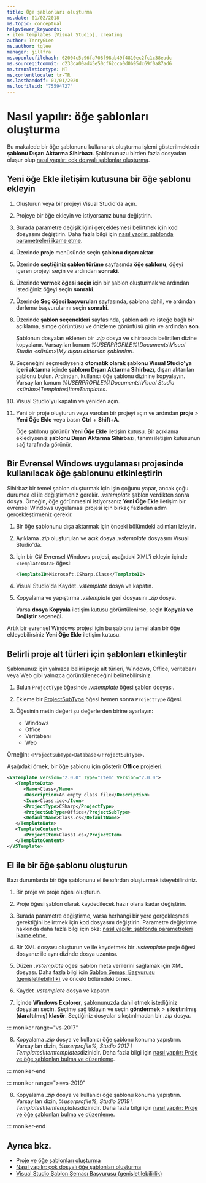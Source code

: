 ```yaml
---
title: Öğe şablonları oluşturma
ms.date: 01/02/2018
ms.topic: conceptual
helpviewer_keywords:
- item templates [Visual Studio], creating
author: TerryGLee
ms.author: tglee
manager: jillfra
ms.openlocfilehash: 62004c5c96fa708f98ab49f4810ec2fc1c38eadc
ms.sourcegitcommit: d233ca00ad45e50cf62cca0d0b95dc69f0a87ad6
ms.translationtype: MT
ms.contentlocale: tr-TR
ms.lasthandoff: 01/01/2020
ms.locfileid: "75594727"
---
```

# <a name="how-to-create-item-templates"></a>Nasıl yapılır: öğe şablonları oluşturma

Bu makalede bir öğe şablonunu kullanarak oluşturma işlemi gösterilmektedir **şablonu Dışarı Aktarma Sihirbazı**. Şablonunuzu birden fazla dosyadan oluşur olup [nasıl yapılır: çok dosyalı şablonlar oluşturma](../ide/how-to-create-multi-file-item-templates.md).

## <a name="add-an-item-template-to-the-add-new-item-dialog-box"></a>Yeni öğe Ekle iletişim kutusuna bir öğe şablonu ekleyin

1. Oluşturun veya bir projeyi Visual Studio'da açın.

1. Projeye bir öğe ekleyin ve istiyorsanız bunu değiştirin.

1. Burada parametre değişikliğini gerçekleşmesi belirtmek için kod dosyasını değiştirin. Daha fazla bilgi için [nasıl yapılır: şablonda parametreleri ikame etme](../ide/how-to-substitute-parameters-in-a-template.md).

1. Üzerinde **proje** menüsünde seçin **şablonu dışarı aktar**.

1. Üzerinde **seçtiğiniz şablon türüne** sayfasında **öğe şablonu**, öğeyi içeren projeyi seçin ve ardından **sonraki**.

1. Üzerinde **vermek öğesi seçin** için bir şablon oluşturmak ve ardından istediğiniz öğeyi seçin **sonraki**.

1. Üzerinde **Seç öğesi başvuruları** sayfasında, şablona dahil, ve ardından derleme başvurularını seçin **sonraki**.

1. Üzerinde **şablon seçenekleri** sayfasında, şablon adı ve isteğe bağlı bir açıklama, simge görüntüsü ve önizleme görüntüsü girin ve ardından **son**.

    Şablonun dosyaları eklenen bir *.zip* dosya ve sihirbazda belirtilen dizine kopyalanır. Varsayılan konum *%USERPROFILE%\Documents\Visual Studio \<sürüm\>\My dışarı aktarılan şablonları*.

1. Seçeneğini seçmediyseniz **otomatik olarak şablonu Visual Studio'ya içeri aktarma** içinde **şablonu Dışarı Aktarma Sihirbazı**, dışarı aktarılan şablonu bulun. Ardından, kullanıcı öğe şablonu dizinine kopyalayın. Varsayılan konum *%USERPROFILE%\Documents\Visual Studio \<sürüm\>\Templates\ItemTemplates*.

1. Visual Studio'yu kapatın ve yeniden açın.

1. Yeni bir proje oluşturun veya varolan bir projeyi açın ve ardından **proje** > **Yeni Öğe Ekle** veya basın **Ctrl** +  **Shift**+**A**.

   Öğe şablonu görünür **Yeni Öğe Ekle** iletişim kutusu. Bir açıklama eklediyseniz **şablonu Dışarı Aktarma Sihirbazı**, tanımı iletişim kutusunun sağ tarafında görünür.

## <a name="enable-the-item-template-to-be-used-in-a-universal-windows-app-project"></a>Bir Evrensel Windows uygulaması projesinde kullanılacak öğe şablonunu etkinleştirin

Sihirbaz bir temel şablon oluşturmak için işin çoğunu yapar, ancak çoğu durumda el ile değiştirmeniz gerekir. *.vstemplate* şablon verdikten sonra dosya. Örneğin, öğe görünmesini istiyorsanız **Yeni Öğe Ekle** iletişim bir evrensel Windows uygulaması projesi için birkaç fazladan adım gerçekleştirmeniz gerekir.

1. Bir öğe şablonunu dışa aktarmak için önceki bölümdeki adımları izleyin.

1. Ayıklama *.zip* oluşturulan ve açık dosya *.vstemplate* dosyasını Visual Studio'da.

1. İçin bir C# Evrensel Windows projesi, aşağıdaki XML'i ekleyin içinde `<TemplateData>` öğesi:

   ```xml
   <TemplateID>Microsoft.CSharp.Class</TemplateID>
   ```

1. Visual Studio'da Kaydet *.vstemplate* dosya ve kapatın.

1. Kopyalama ve yapıştırma *.vstemplate* geri dosyasını *.zip* dosya.

     Varsa **dosya Kopyala** iletişim kutusu görüntülenirse, seçin **Kopyala ve Değiştir** seçeneği.

Artık bir evrensel Windows projesi için bu şablonu temel alan bir öğe ekleyebilirsiniz **Yeni Öğe Ekle** iletişim kutusu.

## <a name="enable-templates-for-specific-project-subtypes"></a>Belirli proje alt türleri için şablonları etkinleştir

Şablonunuz için yalnızca belirli proje alt türleri, Windows, Office, veritabanı veya Web gibi yalnızca görüntüleneceğini belirtebilirsiniz.

1. Bulun `ProjectType` öğesinde *.vstemplate* öğesi şablon dosyası.

1. Ekleme bir [ProjectSubType](../extensibility/projectsubtype-element-visual-studio-templates.md) öğesi hemen sonra `ProjectType` öğesi.

1. Öğesinin metin değeri şu değerlerden birine ayarlayın:

    - Windows
    - Office
    - Veritabanı
    - Web

Örneğin: `<ProjectSubType>Database</ProjectSubType>`.

Aşağıdaki örnek, bir öğe şablonu için gösterir **Office** projeleri.

```xml
<VSTemplate Version="2.0.0" Type="Item" Version="2.0.0">
   <TemplateData>
      <Name>Class</Name>
      <Description>An empty class file</Description>
      <Icon>Class.ico</Icon>
      <ProjectType>CSharp</ProjectType>
      <ProjectSubType>Office</ProjectSubType>
      <DefaultName>Class.cs</DefaultName>
   </TemplateData>
   <TemplateContent>
      <ProjectItem>Class1.cs</ProjectItem>
   </TemplateContent>
</VSTemplate>
```

## <a name="manually-create-an-item-template"></a>El ile bir öğe şablonu oluşturun

Bazı durumlarda bir öğe şablonunu el ile sıfırdan oluşturmak isteyebilirsiniz.

1. Bir proje ve proje öğesi oluşturun.

2. Proje öğesi şablon olarak kaydedilecek hazır olana kadar değiştirin.

3. Burada parametre değiştirme, varsa herhangi bir yere gerçekleşmesi gerektiğini belirtmek için kod dosyasını değiştirin. Parametre değiştirme hakkında daha fazla bilgi için bkz: [nasıl yapılır: şablonda parametreleri ikame etme.](../ide/how-to-substitute-parameters-in-a-template.md)

4. Bir XML dosyası oluşturun ve ile kaydetmek bir *.vstemplate* proje öğesi dosyanız ile aynı dizinde dosya uzantısı.

5. Düzen *.vstemplate* öğesi şablon meta verilerini sağlamak için XML dosyası. Daha fazla bilgi için [Şablon Şeması Başvurusu (genişletilebilirlik)](../extensibility/visual-studio-template-schema-reference.md) ve önceki bölümdeki örnek.

6. Kaydet *.vstemplate* dosya ve kapatın.

7. İçinde **Windows Explorer**, şablonunuzda dahil etmek istediğiniz dosyaları seçin. Seçime sağ tıklayın ve seçin **göndermek** > **sıkıştırılmış (daraltılmış) klasör**. Seçtiğiniz dosyalar sıkıştırılmadan bir *.zip* dosya.

::: moniker range="vs-2017"

8. Kopyalama *.zip* dosya ve kullanıcı öğe şablonu konuma yapıştırın. Varsayılan dizin, *%userprofile%\, Studio 2017 \ Templates\ıtemtemplates*dizinidir. Daha fazla bilgi için [nasıl yapılır: Proje ve öğe şablonları bulma ve düzenleme](../ide/how-to-locate-and-organize-project-and-item-templates.md).

::: moniker-end

::: moniker range=">=vs-2019"

8. Kopyalama *.zip* dosya ve kullanıcı öğe şablonu konuma yapıştırın. Varsayılan dizin, *%userprofile%\, Studio 2019 \ Templates\ıtemtemplates*dizinidir. Daha fazla bilgi için [nasıl yapılır: Proje ve öğe şablonları bulma ve düzenleme](../ide/how-to-locate-and-organize-project-and-item-templates.md).

::: moniker-end

## <a name="see-also"></a>Ayrıca bkz.

- [Proje ve öğe şablonları oluşturma](../ide/creating-project-and-item-templates.md)
- [Nasıl yapılır: çok dosyalı öğe şablonları oluşturma](../ide/how-to-create-multi-file-item-templates.md)
- [Visual Studio Şablon Şeması Başvurusu (genişletilebilirlik)](../extensibility/visual-studio-template-schema-reference.md)
